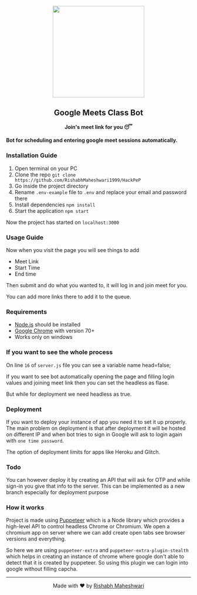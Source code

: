 <p align="center"><img src="https://cdn.shopify.com/s/files/1/2579/7072/articles/puppeteer-cover_1200x630.png?v=1521812467" align="center" width="250"></p>
<h2 align="center">Google Meets Class Bot</h2>
<p align="center"><b>Join's meet link for you 😴</b></p>

#### Bot for scheduling and entering google meet sessions automatically.

### Installation Guide
1. Open terminal on your PC
2. Clone the repo `git clone https://github.com/RishabhMaheshwari1999/HackPeP`
3. Go inside the project directory
4. Rename `.env-example` file to `.env` and replace your email and password there
5. Install dependencies `npm install`
6. Start the application `npm start`

Now the project has started on `localhost:3000`

### Usage Guide
Now when you visit the page you will see things to add 
- Meet Link
- Start Time
- End time 

Then submit and do what you wanted to, it will log in and join meet for you. 

You can add more links there to add it to the queue.


### Requirements
- [Node.js](https://nodejs.org/en/download/) should be installed
- [Google Chrome](https://www.google.com/intl/en_in/chrome/) with version 70+
- Works only on windows 

### If you want to see the whole process
On line `16` of `server.js` file you can see a variable name head=false;

If you want to see bot automatically opening the page and filling login values and joining meet link then you can set the headless as flase.

But while for deployment we need headless as true.


### Deployment

If you want to deploy your instance of app you need it to set it up properly.
The main problem on deployment is that after deployment it will be hosted on different IP and when bot tries to sign in Google will ask to login again with `one time password`. 

The option of deployment limits for apps like Heroku and Glitch. 


### Todo

You can however deploy it by creating an API that will ask for OTP and while sign-in you give that info to the server.
This can be implemented as a new branch especially for deployment purpose

### How it works
Project is made using [Puppeteer](https://developers.google.com/web/tools/puppeteer) which is a Node library which provides a high-level API to control headless Chrome or Chromium. We open a chromium app on server where we can add create open tabs see browser versions and everything.

So here we are using `puppeteer-extra` and `puppeteer-extra-plugin-stealth` which helps in creating an instance of chrome where google don't able to detect that it is created by puppeteer. So using this plugin we can login into google without filling capcha.



---
<p align="center"> Made with ❤️ by <a href="https://twitter.com/amanraj1608">Rishabh Maheshwari</a></p>
